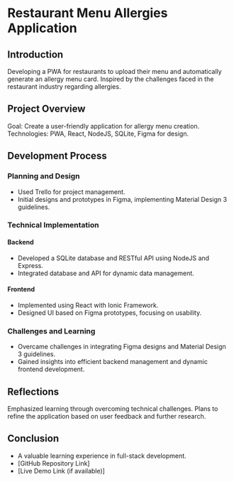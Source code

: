 # Restaurant Menu Allergies Application

## Introduction
Developing a PWA for restaurants to upload their menu and automatically generate an allergy menu card. Inspired by the challenges faced in the restaurant industry regarding allergies.

## Project Overview
Goal: Create a user-friendly application for allergy menu creation.
Technologies: PWA, React, NodeJS, SQLite, Figma for design.

## Development Process
### Planning and Design
- Used Trello for project management.
- Initial designs and prototypes in Figma, implementing Material Design 3 guidelines.

### Technical Implementation
#### Backend
- Developed a SQLite database and RESTful API using NodeJS and Express.
- Integrated database and API for dynamic data management.

#### Frontend
- Implemented using React with Ionic Framework.
- Designed UI based on Figma prototypes, focusing on usability.

### Challenges and Learning
- Overcame challenges in integrating Figma designs and Material Design 3 guidelines.
- Gained insights into efficient backend management and dynamic frontend development.

## Reflections
Emphasized learning through overcoming technical challenges. Plans to refine the application based on user feedback and further research.

## Conclusion
- A valuable learning experience in full-stack development.
- [GitHub Repository Link]
- [Live Demo Link (if available)]
